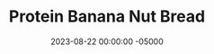 ---
layout: post
title:  "Protein Banana Nut Bread"
date:   2023-08-22 00:00:00 -05000
categories: 
- Recipes
- Protein Powder
permalink: /recipes/banana-protein
image: /assets/Food/Protein Powder/Banana Protein/banana-protein-cover.jpg
ing: bananaprotien-ing
facts: bananaprotien-facts
Prep: 10
Rest: 
Cook: 60
Source1: 
Source2: 
tags: 
- banana bread
- banana peanut butter
- peanut butter banana
- whey protein powder
- protein powder
- breakfast
- dessert
- mashed banana
- banana
- walnut
- chopped nut
- chia
- cake
- bread
- food processor
Description: If you want to have banana bread for breakfast or a dessert, this recipe works as a great way to satisfy that craving while still hitting your protein needs. This healthy cake has some healthy fats in chia seeds and peanut butter, and is free of added sugars and artificial sweeteners.  Some similar recipes are my <a href="apple-bread">Protein Apple Bread</a> or <a href="pumpkin-bread">Protein Pumpkin Loaf</a>, which you should totally try
Instructions: 
- Preheat your oven to 350F and line a bread pan with parchment paper. Spray with oil spray as well<br><br>

- Combine all ingredients together in a food processor until you have a smooth, liquid batter. Add in the baking soda and baking powder last, once the liquid has already formed, in order to make sure the cake rises properly<br><br>

- Pour your batter into the pan. Optionally top with some blueberries, chocolate chips, or nuts (or can fold into the batter)<br><br>

- Bake for 1 hour at 350F. The cake should be about 200F, and a toothpick to the center will come out clean<br><br>

- Let cool on a wire rack, then transfer to a fridge in a bag or container
- <br><br><center><img src="/assets/Food/Protein Powder/Banana Protein/banana-protein-5.jpg" alt="" class="instruction-image"></center>
---